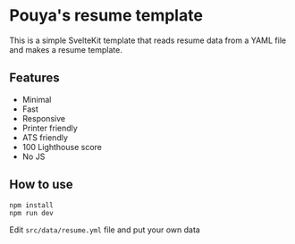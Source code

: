 # Pouya's resume template

This is a simple SvelteKit template that reads resume data from a YAML file and makes a resume template.

## Features
- Minimal
- Fast
- Responsive
- Printer friendly
- ATS friendly
- 100 Lighthouse score
- No JS

## How to use
```
npm install
npm run dev
```
Edit `src/data/resume.yml` file and put your own data
